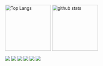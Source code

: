 <p align="left"> 
  <img alt="Top Langs" height="150px" src="https://github-readme-stats.vercel.app/api?username=jaydolph&count_private=true&show_icons=true&show_icons=true&theme=radical"/>
  <img alt="github stats" height="150px" src="jaydolphxx-readme-status.vercel.app/api?username=jaydolphXX&count_private=true&show_icons=true&show_icons=true&theme=radical" />
</p>

![](https://github-profile-trophy.vercel.app/?username=jaydolphXX&theme=radical&column=7)
![](https://raw.githubusercontent.com/jaydolphXX/jaydolphXX/main/profile-summary-card-output/radical/0-profile-details.svg)
![](https://raw.githubusercontent.com/jaydolphXX/jaydolphXX/main/profile-summary-card-output/radical/1-repos-per-language.svg)
![](https://raw.githubusercontent.com/jaydolphXX/jaydolphXX/main/profile-summary-card-output/radical/2-most-commit-language.svg)
![](https://raw.githubusercontent.com/jaydolphXX/jaydolphXX/main/profile-summary-card-output/radical/3-stats.svg)
![](https://raw.githubusercontent.com/jaydolphXX/jaydolphXX/main/profile-summary-card-output/radical/4-productive-time.svg)
